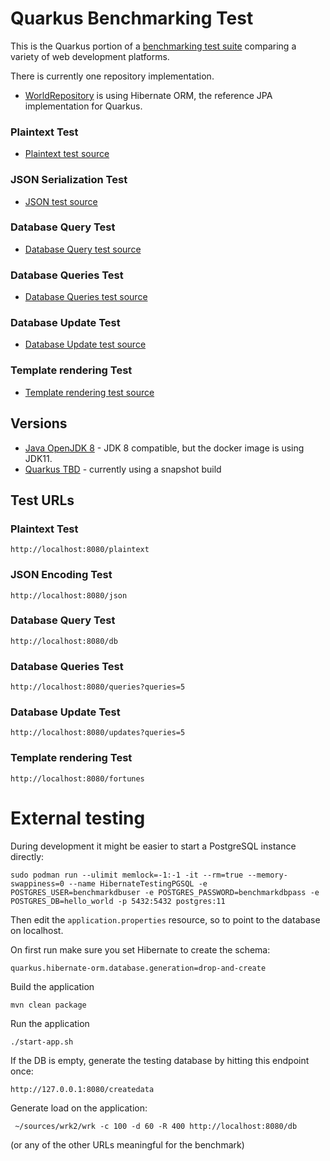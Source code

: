 # Quarkus Benchmarking Test

This is the Quarkus portion of a [benchmarking test suite](../) comparing a variety of web development platforms.

There is currently one repository implementation.
* [WorldRepository](src/main/java/io/quarkus/benchmark/repository/WorldRepository.java) is using Hibernate ORM,
the reference JPA implementation for Quarkus.

### Plaintext Test

* [Plaintext test source](src/main/java/io/quarkus/benchmark/resource/PlainTextResource.java)

### JSON Serialization Test

* [JSON test source](src/main/java/io/quarkus/benchmark/resource/JsonResource.java)

### Database Query Test

* [Database Query test source](src/main/java/io/quarkus/benchmark/resource/DbResource.java)

### Database Queries Test

* [Database Queries test source](src/main/java/io/quarkus/benchmark/resource/DbResource.java)

### Database Update Test

* [Database Update test source](src/main/java/io/quarkus/benchmark/resource/DbResource.java)

### Template rendering Test

* [Template rendering test source](src/main/java/io/quarkus/benchmark/resource/FortuneResource.java)

## Versions

* [Java OpenJDK 8](http://openjdk.java.net/) - JDK 8 compatible, but the docker image is using JDK11.
* [Quarkus TBD](https://quarkus.io) - currently using a snapshot build

## Test URLs

### Plaintext Test

    http://localhost:8080/plaintext

### JSON Encoding Test

    http://localhost:8080/json

### Database Query Test

    http://localhost:8080/db

### Database Queries Test

    http://localhost:8080/queries?queries=5

### Database Update Test

    http://localhost:8080/updates?queries=5

### Template rendering Test

    http://localhost:8080/fortunes

# External testing

During development it might be easier to start a PostgreSQL instance directly:

    sudo podman run --ulimit memlock=-1:-1 -it --rm=true --memory-swappiness=0 --name HibernateTestingPGSQL -e POSTGRES_USER=benchmarkdbuser -e POSTGRES_PASSWORD=benchmarkdbpass -e POSTGRES_DB=hello_world -p 5432:5432 postgres:11

Then edit the `application.properties` resource, so to point to the database on localhost.

On first run make sure you set Hibernate to create the schema:

    quarkus.hibernate-orm.database.generation=drop-and-create

Build the application

    mvn clean package

Run the application

    ./start-app.sh

If the DB is empty, generate the testing database by hitting this endpoint once:

    http://127.0.0.1:8080/createdata

Generate load on the application:

     ~/sources/wrk2/wrk -c 100 -d 60 -R 400 http://localhost:8080/db

(or any of the other URLs meaningful for the benchmark)

